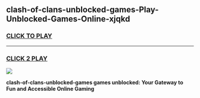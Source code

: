 
## clash-of-clans-unblocked-games-Play-Unblocked-Games-Online-xjqkd
<h3>
<a href="https://premium76.site?title=clash-of-clans-unblocked-games&ref=25A">CLICK TO PLAY</a></h3>
<hr>

<h3>
<a href="https://premium76.site?title=clash-of-clans-unblocked-games&ref=25A">CLICK 2 PLAY</a>
  
</h3>

<a href="https://premium76.site?title=clash-of-clans-unblocked-games&ref=25A"><img src="https://clearcache.store/games.png"></a>


**clash-of-clans-unblocked-games games unblocked: Your Gateway to Fun and Accessible Online Gaming**

